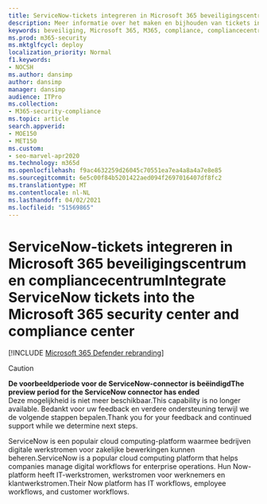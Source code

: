 ```yaml
---
title: ServiceNow-tickets integreren in Microsoft 365 beveiligingscentrum en compliancecentrum
description: Meer informatie over het maken en bijhouden van tickets in ServiceNow vanuit het Microsoft 365 beveiligingscentrum en compliancecentrum.
keywords: beveiliging, Microsoft 365, M365, compliance, compliancecentrum, beveiligingscentrum, ServiceNow, tickets, taken, SNOW, verbinding
ms.prod: m365-security
ms.mktglfcycl: deploy
localization_priority: Normal
f1.keywords:
- NOCSH
ms.author: dansimp
author: dansimp
manager: dansimp
audience: ITPro
ms.collection:
- M365-security-compliance
ms.topic: article
search.appverid:
- MOE150
- MET150
ms.custom:
- seo-marvel-apr2020
ms.technology: m365d
ms.openlocfilehash: f9ac4632259d26045c70551ea7ea4a8a4a7e8e85
ms.sourcegitcommit: 6e5c00f84b5201422aed094f2697016407df8fc2
ms.translationtype: MT
ms.contentlocale: nl-NL
ms.lasthandoff: 04/02/2021
ms.locfileid: "51569865"
---
```

# <a name="integrate-servicenow-tickets-into-the-microsoft-365-security-center-and-compliance-center"></a><span data-ttu-id="6f180-104">ServiceNow-tickets integreren in Microsoft 365 beveiligingscentrum en compliancecentrum</span><span class="sxs-lookup"><span data-stu-id="6f180-104">Integrate ServiceNow tickets into the Microsoft 365 security center and compliance center</span></span>

[!INCLUDE [Microsoft 365 Defender rebranding](../includes/microsoft-defender.md)]

>[!CAUTION]
><span data-ttu-id="6f180-105">**De voorbeeldperiode voor de ServiceNow-connector is beëindigd**</span><span class="sxs-lookup"><span data-stu-id="6f180-105">**The preview period for the ServiceNow connector has ended**</span></span><br>
><span data-ttu-id="6f180-106">Deze mogelijkheid is niet meer beschikbaar.</span><span class="sxs-lookup"><span data-stu-id="6f180-106">This capability is no longer available.</span></span> <span data-ttu-id="6f180-107">Bedankt voor uw feedback en verdere ondersteuning terwijl we de volgende stappen bepalen.</span><span class="sxs-lookup"><span data-stu-id="6f180-107">Thank you for your feedback and continued support while we determine next steps.</span></span>

<span data-ttu-id="6f180-108">ServiceNow is een populair cloud computing-platform waarmee bedrijven digitale werkstromen voor zakelijke bewerkingen kunnen beheren.</span><span class="sxs-lookup"><span data-stu-id="6f180-108">ServiceNow is a popular cloud computing platform that helps companies manage digital workflows for enterprise operations.</span></span> <span data-ttu-id="6f180-109">Hun Now-platform heeft IT-werkstromen, werkstromen voor werknemers en klantwerkstromen.</span><span class="sxs-lookup"><span data-stu-id="6f180-109">Their Now platform has IT workflows, employee workflows, and customer workflows.</span></span>
